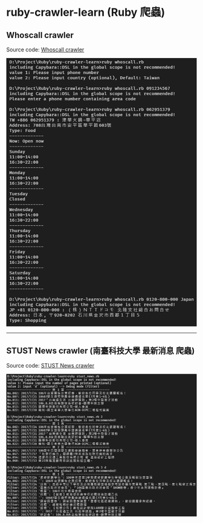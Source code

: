# ruby-crawler-learn (Ruby 爬蟲)

## Whoscall crawler
Source code: [Whoscall crawler](./whoscall.rb)

![Whoscall crawler](./image/whoscall.png)

---

## STUST News crawler (南臺科技大學 最新消息 爬蟲)
Source code: [STUST News crawler](./stust_news.rb)

![STUST News crawler](./image/stust_news.png)
